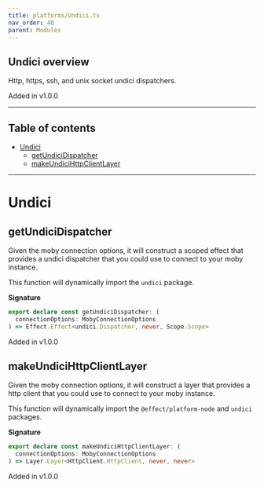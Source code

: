 ```yaml
---
title: platforms/Undici.ts
nav_order: 40
parent: Modules
---
```


## Undici overview

Http, https, ssh, and unix socket undici dispatchers.

Added in v1.0.0

---

<h2 class="text-delta">Table of contents</h2>

- [Undici](#undici)
  - [getUndiciDispatcher](#getundicidispatcher)
  - [makeUndiciHttpClientLayer](#makeundicihttpclientlayer)

---

# Undici

## getUndiciDispatcher

Given the moby connection options, it will construct a scoped effect that
provides a undici dispatcher that you could use to connect to your moby
instance.

This function will dynamically import the `undici` package.

**Signature**

```ts
export declare const getUndiciDispatcher: (
  connectionOptions: MobyConnectionOptions
) => Effect.Effect<undici.Dispatcher, never, Scope.Scope>
```

Added in v1.0.0

## makeUndiciHttpClientLayer

Given the moby connection options, it will construct a layer that provides a
http client that you could use to connect to your moby instance.

This function will dynamically import the `@effect/platform-node` and
`undici` packages.

**Signature**

```ts
export declare const makeUndiciHttpClientLayer: (
  connectionOptions: MobyConnectionOptions
) => Layer.Layer<HttpClient.HttpClient, never, never>
```

Added in v1.0.0
